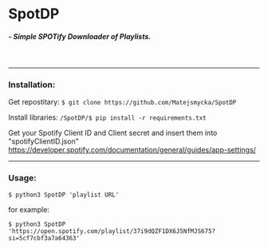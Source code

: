# SpotDP 


##### - Simple SPOTify Downloader of Playlists.
&nbsp;

----
### Installation:



Get repostitary:
```$ git clone https://github.com/Matejsmycka/SpotDP``` 

Install libraries:
```/SpotDP/$ pip install -r requirements.txt ```

Get your Spotify Client ID and Client secret and insert them into "spotifyClientID.json"
https://developer.spotify.com/documentation/general/guides/app-settings/



----
### Usage:

```$ python3 SpotDP 'playlist URL' ```

for example:

```$ python3 SpotDP 'https://open.spotify.com/playlist/37i9dQZF1DX6J5NfMJS675?si=5cf7cbf3a7a64363' ```

